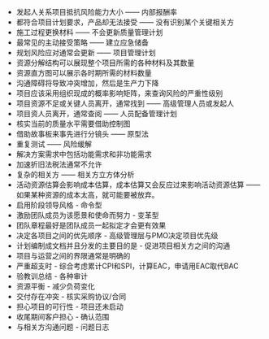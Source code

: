 * 发起人关系项目抵抗风险能力大小 —— 内部报酬率
* 都符合项目计划要求，产品却无法接受 —— 没有识别某个关键相关方
* 施工过程更换材料 —— 不会更新质量管理计划
* 最常见的主动接受策略 —— 建立应急储备
* 规划风险应对通常会更新 —— 项目管理计划
* 资源分解结构可以展现整个项目所需的各种材料及其数量
* 资源直方图可以展示各时期所需的材料数量
* 沟通障碍将导致冲突增加，然后是生产力下降
* 项目应该采用组织现成的概率影响矩阵，来查询风险的严重性级别
* 项目资源不足或关键人员离开，通常找到 —— 高级管理人员或发起人
* 项目资人员离开，通常查阅 —— 人员配备管理计划
* 核实当前的质量水平需要借助控制图
* 借助故事板来事先进行分镜头 —— 原型法
* 重复测试 —— 风险缓解
* 解决方案需求中包括功能需求和非功能需求
* 加速折旧法税法通常不允许
* 复杂的相关方 —— 相关方立方体分析
* 活动资源估算会影响成本估算，成本估算又会反应过来影响活动资源估算 —— 如果某种资源的成本太高，就可能要被放弃。
* 启用阶段领导风格 - 命令型
* 激励团队成员为该愿景和使命而努力 - 变革型
* 团队章程最好是团队成员一起拟定才会更有效果
* 决定各项目之间的优先顺序 - 高级管理层与PMO决定项目优先级
* 计划编制成文档并且分发的主要目的是 - 促进项目相关方之间的沟通
* 项目与运营之间的界限通常是明确的
* 严重超支时 - 综合考虑累计CPI和SPI，计算EAC，申请用EAC取代BAC
* 验教训总结 - 各种审计
* 资源平衡 - 减少负荷变化
* 交付存在冲突 - 核实采购协议/合同
* 担心项目的可行性 - 项目还未启动
* 收尾期间客户担心 - 确认范围
* 与相关方沟通问题 - 问题日志
